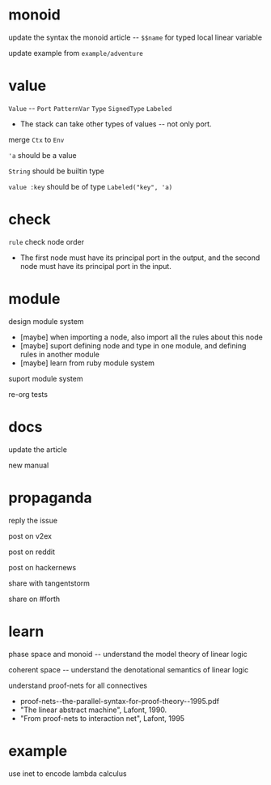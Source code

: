 # monoid

update the syntax the monoid article -- `$$name` for typed local linear variable

update example from `example/adventure`

# value

`Value` -- `Port` `PatternVar` `Type` `SignedType` `Labeled`

- The stack can take other types of values -- not only port.

merge `Ctx` to `Env`

`'a` should be a value

`String` should be builtin type

`value :key` should be of type `Labeled("key", 'a)`

# check

`rule` check node order

- The first node must have its principal port in the output,
  and the second node must have its principal port in the input.

# module

design module system

- [maybe] when importing a node, also import all the rules about this node
- [maybe] suport defining node and type in one module, and defining rules in another module
- [maybe] learn from ruby module system

suport module system

re-org tests

# docs

update the article

new manual

# propaganda

reply the issue

post on v2ex

post on reddit

post on hackernews

share with tangentstorm

share on #forth

# learn

phase space and monoid -- understand the model theory of linear logic

coherent space -- understand the denotational semantics of linear logic

understand proof-nets for all connectives

- proof-nets--the-parallel-syntax-for-proof-theory--1995.pdf
- "The linear abstract machine", Lafont, 1990.
- "From proof-nets to interaction net", Lafont, 1995

# example

use inet to encode lambda calculus
